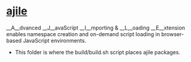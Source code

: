 # [ajile](https://github.com/iskitz/ajile/wiki)

__A__dvanced __J__avaScript __I__mporting & __L__oading __E__xtension enables namespace creation and on-demand script loading in browser-based JavaScript environments.

+ This folder is where the build/build.sh script places ajile packages.

